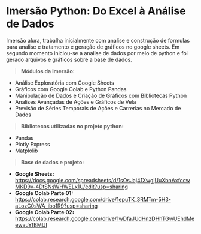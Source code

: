 # Imersão Python: Do Excel à Análise de Dados

<p>Imersão alura, trabalha inicialmente com analise e construção de formulas para analise e tratamento e geração de gráficos no google sheets. Em segundo momento iniciou-se a analise de dados por meio de python e foi gerado arquivos e gráficos sobre a base de dados.</p>

> <b>Módulos da Imersão:</b>
- Análise Exploratória com Google Sheets
- Gráficos com Google Colab e Python Pandas
- Manipulação de Dados e Criação de Gráficos com Bibliotecas Python
- Analises Avançadas de Ações e Gráficos de Vela
- Previsão de Séries Temporais de Ações e Carrerias no Mercado de Dados 

> <b>Bibliotecas utilizadas no projeto python:</b>
- Pandas
- Plotly Express
- Matplolib

> <b>Base de dados e projeto:</b>
- <b>Google Sheets:</b> https://docs.google.com/spreadsheets/d/1sOsJaj41XwgjUuXbnAxfccwMKD9v-4DtSNsWHWELx1U/edit?usp=sharing
- <b>Google Colab Parte 01:</b> https://colab.research.google.com/drive/1epuTK_3RMTm-5H3-aLozC0sWA_ibo1R9?usp=sharing
- <b>Google Colab Parte 02:</b> https://colab.research.google.com/drive/1wDfaJUdHnzDHhTGwUEhdMeewauYfBMUI
